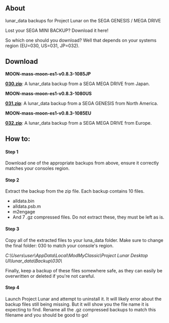 
## About

lunar_data backups for Project Lunar on the SEGA GENESIS / MEGA DRIVE

Lost your SEGA MINI BACKUP? Download it here!

So which one should you download? Well that depends on your systems region (EU=030, US=031, JP=032).

## Download

**MOON-mass-moon-es1-v0.8.3-1085JP**

**[030.zip](https://mega.nz/folder/pmxjHKbY#rmjfHdtLTmPEil1cTmf97Q/file/snxznYJR)**: A lunar_data backup from a SEGA MEGA DRIVE from Japan.

**MOON-mass-moon-es1-v0.8.3-1080US**

**[031.zip](https://mega.nz/folder/pmxjHKbY#rmjfHdtLTmPEil1cTmf97Q/file/NzwRmQDT)**: A lunar_data backup from a SEGA GENESIS from North America.

**MOON-mass-moon-es1-v0.8.3-1085EU**

**[032.zip](https://mega.nz/folder/pmxjHKbY#rmjfHdtLTmPEil1cTmf97Q/file/MyI0HCoJ)**: A lunar_data backup from a SEGA MEGA DRIVE from Europe.

## How to:

#### Step 1

Download one of the appropriate backups from above, ensure it correctly matches your consoles region.

#### Step 2

Extract the backup from the zip file. Each backup contains 10 files.

- alldata.bin
- alldata.psb.m
- m2engage
- And 7 .gz compressed files. Do not extract these, they must be left as is.

#### Step 3

Copy all of the extracted files to your luna_data folder. Make sure to change the final folder: 030 to match your console's region.

*C:\Users\user\AppData\Local\ModMyClassic\Project Lunar Desktop UI\lunar_data\Backup\030\\*

Finally, keep a backup of these files somewhere safe, as they can easily be overwritten or deleted if you're not careful.

#### Step 4

Launch Project Lunar and attempt to uninstall it. It will likely error about the backup files still being missing. But it will show you the file name it is expecting to find. Rename all the .gz compressed backups to match this filename and you should be good to go!

